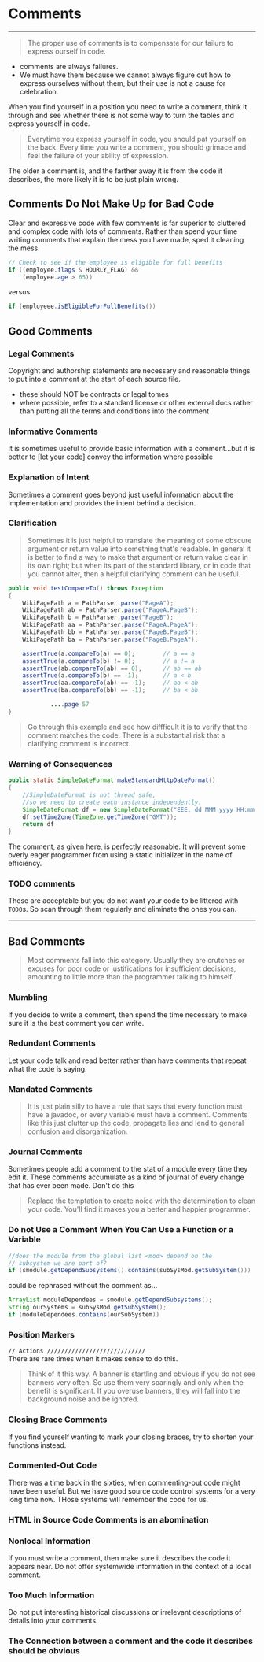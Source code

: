# Comments
---  
> The proper use of comments is to compensate for our failure to express ourself in code. 
- comments are always failures.
- We must have them because we cannot always figure out how to express ourselves without them, but their use is not a cause for celebration.

When you find yourself in a position you need to write a comment, think it through and see whether there is not some way to turn the tables and express yourself in code.

> Everytime you express yourself in code, you should pat yourself on the back. Every time you write a comment, you should grimace and feel the failure of your ability of expression. 

The older a comment is, and the farther away it is from the code it describes, the more likely it is to be just plain wrong. 

## Comments Do Not Make Up for Bad Code
Clear and expressive code with few comments is far superior to cluttered and complex code with lots of comments. 
Rather than spend your time writing comments that explain the mess you have made, sped it cleaning the mess.

```java
// Check to see if the employee is eligible for full benefits
if ((employee.flags & HOURLY_FLAG) &&
    (employee.age > 65))
```
versus

```java
if (employeee.isEligibleForFullBenefits())
```

## Good Comments
### Legal Comments
Copyright and authorship statements are necessary and reasonable things to put into a comment at the start of each source file.
- these should NOT be contracts or legal tomes
- where possible, refer to a standard license or other external docs rather than putting all the terms and conditions into the comment

### Informative Comments
It is sometimes useful to provide basic information with a comment...but it is better to [let your code] convey the information where possible

### Explanation of Intent
Sometimes a comment goes beyond just useful information about the implementation and provides the intent behind a decision. 

### Clarification
> Sometimes it is just helpful to translate the meaning of some obscure argument or return value into something that's readable. In general it is better to find a way to make that argument or return value clear in its own right; but when its part of the standard library, or in code that you cannot alter, then a helpful clarifying comment can be useful.

```java
public void testCompareTo() throws Exception
{
    WikiPagePath a = PathParser.parse("PageA");
    WikiPagePath ab = PathParser.parse("PageA.PageB");
    WikiPagePath b = PathParser.parse("PageB");
    WikiPagePath aa = PathParser.parse("PageA.PageA");
    WikiPagePath bb = PathParser.parse("PageB.PageB");
    WikiPagePath ba = PathParser.parse("PageB.PageA");

    assertTrue(a.compareTo(a) == 0);        // a == a
    assertTrue(a.compareTo(b) != 0);        // a != a
    assertTrue(ab.compareTo(ab) == 0);      // ab == ab
    assertTrue(a.compareTo(b) == -1);       // a < b
    assertTrue(aa.compareTo(ab) == -1);     // aa < ab
    assertTrue(ba.compareTo(bb) == -1);     // ba < bb

            ....page 57
}
```

> Go through this example and see how diffficult it is to verify that the comment matches the code. There is a substantial risk that a clarifying comment is incorrect.

### Warning of Consequences

```java
public static SimpleDateFormat makeStandardHttpDateFormat()
{
    //SimpleDateFormat is not thread safe,
    //so we need to create each instance independently.
    SimpleDateFormat df = new SimpleDateFormat("EEE, dd MMM yyyy HH:mm:ss z");
    df.setTimeZone(TimeZone.getTimeZone("GMT"));
    return df
}
```
The comment, as given here, is perfectly reasonable. It will prevent some overly eager programmer from using a static initializer in the name of efficiency.

### TODO comments
These are acceptable but you do not want your code to be littered with `TODO`s. So scan through them regularly and eliminate the ones you can.

---  
## Bad Comments
> Most comments fall into this category. Usually they are crutches or excuses for poor code or justifications for insufficient decisions, amounting to little more than the programmer talking to himself.

### Mumbling
If you decide to write a comment, then spend the time necessary to make sure it is the best comment you can write.

### Redundant Comments
Let your code talk and read better rather than have comments that repeat what the code is saying.

### Mandated Comments
> It is just plain silly to have a rule that says that every function must have a javadoc, or every variable must have a comment. Comments like this just clutter up the code, propagate lies and lend to general confusion and disorganization.

### Journal Comments
Sometimes people add a comment to the stat of a module every time they edit it. These comments accumulate as a kind of journal of every change that has ever been made. Don't do this

> Replace the temptation to create noice with the determination to clean your code. You'll find it makes you a better and happier programmer.

### Do not Use a Comment When You Can Use a Function or a Variable
```java
//does the module from the global list <mod> depend on the
// subsystem we are part of?
if (smodule.getDependSubsystems().contains(subSysMod.getSubSystem()))
```
could be rephrased without the comment as...
```java
ArrayList moduleDependees = smodule.getDependSubsystems();
String ourSystems = subSysMod.getSubSystem();
if (moduleDependees.contains(ourSubSystem))
```

### Position Markers
`// Actions ////////////////////////////`  
There are rare times when it makes sense to do this.

> Think of it this way. A banner is startling and obvious if you do not see banners very often. So use them very sparingly and only when the benefit is significant. If you overuse banners, they will fall into the background noise and be ignored.

### Closing Brace Comments
If you find yourself wanting to mark your closing braces, try to shorten your functions instead.

### Commented-Out Code
There was a time back in the sixties, when commenting-out code might have been useful. But we have good source code control systems for a very long time now. THose systems will remember the code for us.

### HTML in Source Code Comments is an abomination

### Nonlocal Information
If you must write a comment, then make sure it describes the code it appears near. Do not offer systemwide information in the context of a local comment. 

### Too Much Information
Do not put interesting historical discussions or irrelevant descriptions of details into your comments. 

### The Connection between a comment and the code it describes should be obvious
